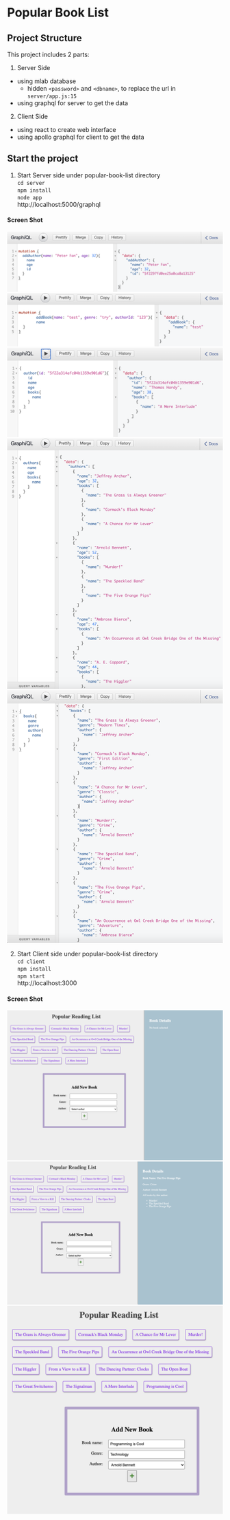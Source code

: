 # Popular Book List  

## Project Structure  

This project includes 2 parts:  
1. Server Side  
- using mlab database  
  - hidden `<password>` and `<dbname>`, to replace the url in `server/app.js:15`  
- using graphql for server to get the data   

2. Client Side
- using react to create web interface  
- using apollo graphql for client to get the data  

## Start the project

1. Start Server side under popular-book-list directory  
`cd server`  
`npm install`  
`node app`  
http://localhost:5000/graphql  

#### Screen Shot
![image](image/server_add_author.png)  
![image](image/server_add_book.png)  
![image](image/server_get_author.png)  
![image](image/server_get_authors.png)  
![image](image/server_get_books.png)  

2. Start Client side under popular-book-list directory  
`cd client`  
`npm install`  
`npm start`  
http://localhost:3000  

#### Screen Shot
![image](image/web_get_books.png)  
![image](image/web_get_book_author.png)  
![image](image/web_add_book.png)  
